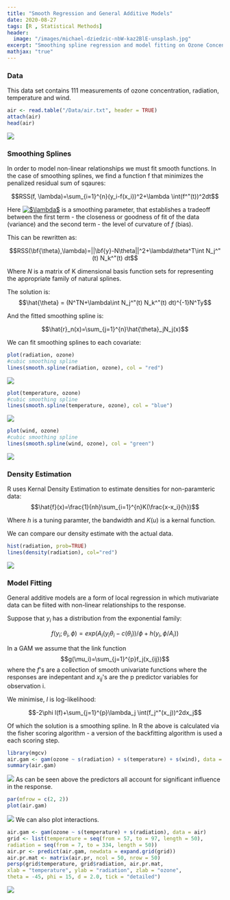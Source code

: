 ```yaml
---
title: "Smooth Regression and General Additive Models"
date: 2020-08-27
tags: [R , Statistical Methods]
header:
  image: "/images/michael-dziedzic-nbW-kaz2BlE-unsplash.jpg"
excerpt: "Smoothing spline regression and model fitting on Ozone Concentration data"
mathjax: "true"
---
```


### Data
This data set contains 111 measurements of ozone concentration, radiation, temperature and wind. 

```R
air <- read.table("/Data/air.txt", header = TRUE)
attach(air)
head(air)
```

![](/images/perceptron/air_data.png)

### Smoothing Splines

In order to model non-linear relationships we must fit smooth functions. In the case of smoothing splines, we find a function f that minimizes the penalized residual sum of sqaures:

$$RSS(f, \lambda)=\sum_{i=1}^{n}(y_i-f(x_i))^2+\lambda \int(f^"(t))^2dt$$

Here <a href="https://www.codecogs.com/eqnedit.php?latex=$\lambda$" target="_blank"><img src="https://latex.codecogs.com/gif.latex?$\lambda$" title="$\lambda$" /></a> is a smoothing parameter, that establishes a tradeoff between the first term - the closeness or goodness of fit of the data (variance) and the second term - the level of curvature of $f$ (bias).

This can be rewritten as:

$$RSS(\bf{\theta},\lambda)=||\bf{y}-N\theta||^2+\lambda\theta^T\int N_j^"(t) N_k^"(t) dt$$

Where $N$ is a matrix of K dimensional basis function sets for representing the appropriate family of natural splines.

The solution is:
$$\hat{\theta} = (N^TN+\lambda\int N_j^"(t) N_k^"(t) dt)^{-1}N^Ty$$

And the fitted smoothing spline is:

$$\hat{r}_n(x)=\sum_{j=1}^{n}\hat{\theta}_jN_j(x)$$

We can fit smoothing splines to each covariate:
```R
plot(radiation, ozone)
#cubic smoothing spline
lines(smooth.spline(radiation, ozone), col = "red")
```
![](/images/perceptron/rad_oz.png)
```R
plot(temperature, ozone)
#cubic smoothing spline
lines(smooth.spline(temperature, ozone), col = "blue")
```
![](/images/perceptron/temp_oz.png)
```R
plot(wind, ozone)
#cubic smoothing spline
lines(smooth.spline(wind, ozone), col = "green")
```
![](/images/perceptron/wind_oz.png)

### Density Estimation

R uses Kernal Density Estimation to estimate densities for non-paramteric data:
$$\hat{f}(x)=\frac{1}{nh}\sum_{i=1}^{n}K(\frac{x-x_i}{h})$$

Where $h$ is a tuning paramter, the bandwidth and $K(u)$ is a kernal function.

We can compare our density estimate with the actual data.
```R
hist(radiation, prob=TRUE)
lines(density(radiation), col="red")
```
![](/images/perceptron/hist_rad.png)

### Model Fitting

General additive models are a form of local regression in which mutivariate data can be fiited with non-linear relationships to the response.

Suppose that $y_i$ has a distribution from the exponential family:

$$f(y_i;\theta_i,\phi)=exp(A_i(y_i\theta_i-c(\theta_i))/\phi+h(y_i,\phi/A_i)) $$

In a GAM we assume that the link function 
$$g(\mu_i)=\sum_{j=1}^{p}f_j(x_{ij})$$
where the $f$'s are a collection of smooth univariate functions where the responses are indepentant and $x_{ij}$'s are the p predictor variables for observation i.

We minimise, $l$ is log-likelihood:

$$-2\phi l(f)+\sum_{j=1}^{p}\lambda_j \int(f_j^"(x_j))^2dx_j$$

Of which the solution is a smoothing spline. In R the above is calculated via the fisher scoring algorithm - a version of the backfitting algorithm is used a each scoring step.

```R
library(mgcv)
air.gam <- gam(ozone ~ s(radiation) + s(temperature) + s(wind), data = air)
summary(air.gam)
```
![](/images/perceptron/gam_out.png)
As can be seen above the predictors all account for significant influence in the response.
```R
par(mfrow = c(2, 2))
plot(air.gam)
```
![](/images/perceptron/gam_plots.png)
We can also plot interactions.
```R
air.gam <- gam(ozone ~ s(temperature) + s(radiation), data = air)
grid <- list(temperature = seq(from = 57, to = 97, length = 50),
radiation = seq(from = 7, to = 334, length = 50))
air.pr <- predict(air.gam, newdata = expand.grid(grid))
air.pr.mat <- matrix(air.pr, ncol = 50, nrow = 50)
persp(grid$temperature, grid$radiation, air.pr.mat,
xlab = "temperature", ylab = "radiation", zlab = "ozone",
theta = -45, phi = 15, d = 2.0, tick = "detailed")
```
![](/images/perceptron/gam_int.png)